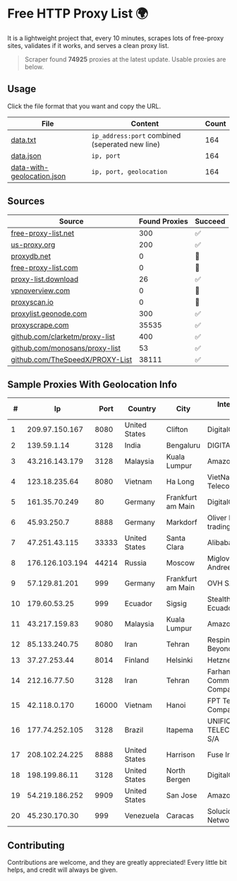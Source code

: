 
# Free HTTP Proxy List 🌍

It is a lightweight project that, every 10 minutes, scrapes lots of free-proxy sites, validates if it works, and serves a clean proxy list.


> Scraper found **74925** proxies at the latest update. Usable proxies are below.

## Usage

Click the file format that you want and copy the URL.


|File|Content|Count|
|----|-------|-----|
|[data.txt](https://raw.githubusercontent.com/themiralay/Proxy-List-World/master/data.txt)|`ip_address:port` combined (seperated new line)|164|
|[data.json](https://raw.githubusercontent.com/themiralay/Proxy-List-World/master/data.json)|`ip, port`|164|
|[data-with-geolocation.json](https://raw.githubusercontent.com/themiralay/Proxy-List-World/master/data-with-geolocation.json)|`ip, port, geolocation`|164|

## Sources

|Source|Found Proxies|Succeed|
|------|-------------|-------|
|[free-proxy-list.net](https://free-proxy-list.net)|300|✅|
|[us-proxy.org](https://www.us-proxy.org)|200|✅|
|[proxydb.net](http://proxydb.net)|0|🚫|
|[free-proxy-list.com](https://free-proxy-list.com/?page=&port=&type%5B%5D=http&type%5B%5D=https&up_time=0&search=Search)|0|🚫|
|[proxy-list.download](https://www.proxy-list.download/HTTP)|26|✅|
|[vpnoverview.com](https://vpnoverview.com/privacy/anonymous-browsing/free-proxy-servers)|0|🚫|
|[proxyscan.io](https://www.proxyscan.io)|0|🚫|
|[proxylist.geonode.com](https://proxylist.geonode.com/api/proxy-list?limit=300&page=1&sort_by=lastChecked&sort_type=desc&protocols=http,https)|300|✅|
|[proxyscrape.com](https://api.proxyscrape.com/v2/?request=displayproxies&protocol=http&timeout=10000&country=all&ssl=all&anonymity=all)|35535|✅|
|[github.com/clarketm/proxy-list](https://raw.githubusercontent.com/clarketm/proxy-list/master/proxy-list-raw.txt)|400|✅|
|[github.com/monosans/proxy-list](https://raw.githubusercontent.com/monosans/proxy-list/main/proxies/http.txt)|53|✅|
|[github.com/TheSpeedX/PROXY-List](https://raw.githubusercontent.com/TheSpeedX/PROXY-List/master/http.txt)|38111|✅|


## Sample Proxies With Geolocation Info

|#|Ip|Port|Country|City|Internet Service Provider|
|-|--|----|-------|----|-------------------------|
|1|209.97.150.167|8080|United States|Clifton|DigitalOcean, LLC|
|2|139.59.1.14|3128|India|Bengaluru|DIGITALOCEAN|
|3|43.216.143.179|3128|Malaysia|Kuala Lumpur|Amazon.com, Inc.|
|4|123.18.235.64|8080|Vietnam|Ha Long|VietNam Post and Telecom Corporation|
|5|161.35.70.249|80|Germany|Frankfurt am Main|DigitalOcean, LLC|
|6|45.93.250.7|8888|Germany|Markdorf|Oliver Horscht is trading as "SYNLINQ"|
|7|47.251.43.115|33333|United States|Santa Clara|Alibaba Cloud LLC|
|8|176.126.103.194|44214|Russia|Moscow|Miglovets Egor Andreevich|
|9|57.129.81.201|999|Germany|Frankfurt am Main|OVH SAS|
|10|179.60.53.25|999|Ecuador|Sigsig|Stealth Telecom del Ecuador|
|11|43.217.159.83|9080|Malaysia|Kuala Lumpur|Amazon.com, Inc.|
|12|85.133.240.75|8080|Iran|Tehran|Respina Networks & Beyond PJSC|
|13|37.27.253.44|8014|Finland|Helsinki|Hetzner Online GmbH|
|14|212.16.77.50|3128|Iran|Tehran|Farhang Azma Communications Company LTD|
|15|42.118.0.170|16000|Vietnam|Hanoi|FPT Telecom Company|
|16|177.74.252.105|3128|Brazil|Itapema|UNIFIQUE TELECOMUNICACOES S/A|
|17|208.102.24.225|8888|United States|Harrison|Fuse Internet Access|
|18|198.199.86.11|3128|United States|North Bergen|DigitalOcean, LLC|
|19|54.219.186.252|9909|United States|San Jose|Amazon.com, Inc.|
|20|45.230.170.30|999|Venezuela|Caracas|Soluciones DCN Network C.A|



## Contributing

Contributions are welcome, and they are greatly appreciated! Every
little bit helps, and credit will always be given.

